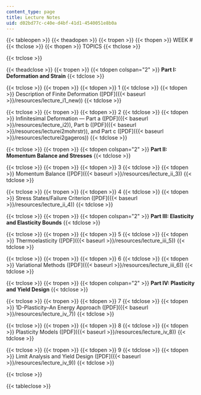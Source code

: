 ```yaml
---
content_type: page
title: Lecture Notes
uid: d02bd77c-c40e-d4bf-41d1-4540051e8b0a
---
```


{{< tableopen >}}
{{< theadopen >}}
{{< tropen >}}
{{< thopen >}}
WEEK #
{{< thclose >}}
{{< thopen >}}
TOPICS
{{< thclose >}}

{{< trclose >}}

{{< theadclose >}}
{{< tropen >}}
{{< tdopen colspan="2" >}}
**Part I: Deformation and Strain**
{{< tdclose >}}

{{< trclose >}}
{{< tropen >}}
{{< tdopen >}}
1
{{< tdclose >}}
{{< tdopen >}}
Description of Finite Deformation ([PDF]({{< baseurl >}}/resources/lecture_i1_new))
{{< tdclose >}}

{{< trclose >}}
{{< tropen >}}
{{< tdopen >}}
2
{{< tdclose >}}
{{< tdopen >}}
Infinitesimal Deformation — Part a ([PDF]({{< baseurl >}}/resources/lecture_i2)), Part b ([PDF]({{< baseurl >}}/resources/lecturei2mohrstr)), and Part c ([PDF]({{< baseurl >}}/resources/lecturei2gageros))
{{< tdclose >}}

{{< trclose >}}
{{< tropen >}}
{{< tdopen colspan="2" >}}
**Part II: Momentum Balance and Stresses**
{{< tdclose >}}

{{< trclose >}}
{{< tropen >}}
{{< tdopen >}}
3
{{< tdclose >}}
{{< tdopen >}}
Momentum Balance ([PDF]({{< baseurl >}}/resources/lecture_ii_3))
{{< tdclose >}}

{{< trclose >}}
{{< tropen >}}
{{< tdopen >}}
4
{{< tdclose >}}
{{< tdopen >}}
Stress States/Failure Criterion ([PDF]({{< baseurl >}}/resources/lecture_ii_4))
{{< tdclose >}}

{{< trclose >}}
{{< tropen >}}
{{< tdopen colspan="2" >}}
**Part III: Elasticity and Elasticity Bounds**
{{< tdclose >}}

{{< trclose >}}
{{< tropen >}}
{{< tdopen >}}
5
{{< tdclose >}}
{{< tdopen >}}
Thermoelasticity ([PDF]({{< baseurl >}}/resources/lecture_iii_5))
{{< tdclose >}}

{{< trclose >}}
{{< tropen >}}
{{< tdopen >}}
6
{{< tdclose >}}
{{< tdopen >}}
Variational Methods ([PDF]({{< baseurl >}}/resources/lecture_iii_6))
{{< tdclose >}}

{{< trclose >}}
{{< tropen >}}
{{< tdopen colspan="2" >}}
**Part IV: Plasticity and Yield Design**
{{< tdclose >}}

{{< trclose >}}
{{< tropen >}}
{{< tdopen >}}
7
{{< tdclose >}}
{{< tdopen >}}
1D-Plasticity–An Energy Approach ([PDF]({{< baseurl >}}/resources/lecture_iv_7))
{{< tdclose >}}

{{< trclose >}}
{{< tropen >}}
{{< tdopen >}}
8
{{< tdclose >}}
{{< tdopen >}}
Plasticity Models ([PDF]({{< baseurl >}}/resources/lecture_iv_8))
{{< tdclose >}}

{{< trclose >}}
{{< tropen >}}
{{< tdopen >}}
9
{{< tdclose >}}
{{< tdopen >}}
Limit Analysis and Yield Design ([PDF]({{< baseurl >}}/resources/lecture_iv_9))
{{< tdclose >}}

{{< trclose >}}

{{< tableclose >}}